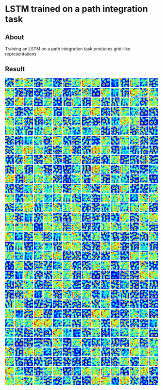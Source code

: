 # LSTM trained on a path integration task

## About

Training an LSTM on a path integration task produces grid-like representations

## Result

![grid visualization](./docs/LSTM_hexagons.png)
